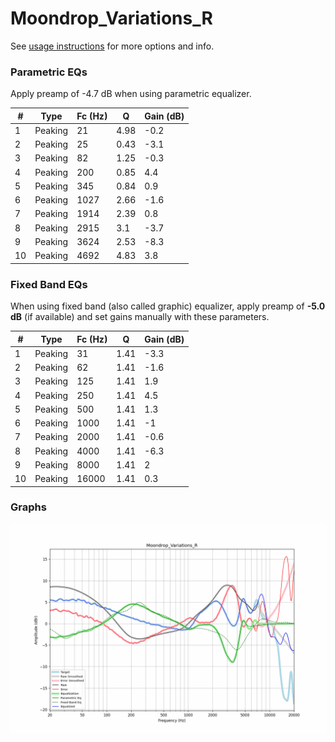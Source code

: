 # Moondrop_Variations_R
See [usage instructions](https://github.com/jaakkopasanen/AutoEq#usage) for more options and info.

### Parametric EQs
Apply preamp of -4.7 dB when using parametric equalizer.

|   # | Type    |   Fc (Hz) |    Q |   Gain (dB) |
|-----|---------|-----------|------|-------------|
|   1 | Peaking |        21 | 4.98 |        -0.2 |
|   2 | Peaking |        25 | 0.43 |        -3.1 |
|   3 | Peaking |        82 | 1.25 |        -0.3 |
|   4 | Peaking |       200 | 0.85 |         4.4 |
|   5 | Peaking |       345 | 0.84 |         0.9 |
|   6 | Peaking |      1027 | 2.66 |        -1.6 |
|   7 | Peaking |      1914 | 2.39 |         0.8 |
|   8 | Peaking |      2915 | 3.1  |        -3.7 |
|   9 | Peaking |      3624 | 2.53 |        -8.3 |
|  10 | Peaking |      4692 | 4.83 |         3.8 |

### Fixed Band EQs
When using fixed band (also called graphic) equalizer, apply preamp of **-5.0 dB** (if available) and set gains manually with these parameters.

|   # | Type    |   Fc (Hz) |    Q |   Gain (dB) |
|-----|---------|-----------|------|-------------|
|   1 | Peaking |        31 | 1.41 |        -3.3 |
|   2 | Peaking |        62 | 1.41 |        -1.6 |
|   3 | Peaking |       125 | 1.41 |         1.9 |
|   4 | Peaking |       250 | 1.41 |         4.5 |
|   5 | Peaking |       500 | 1.41 |         1.3 |
|   6 | Peaking |      1000 | 1.41 |        -1   |
|   7 | Peaking |      2000 | 1.41 |        -0.6 |
|   8 | Peaking |      4000 | 1.41 |        -6.3 |
|   9 | Peaking |      8000 | 1.41 |         2   |
|  10 | Peaking |     16000 | 1.41 |         0.3 |

### Graphs
![](./Moondrop_Variations_R.png)
